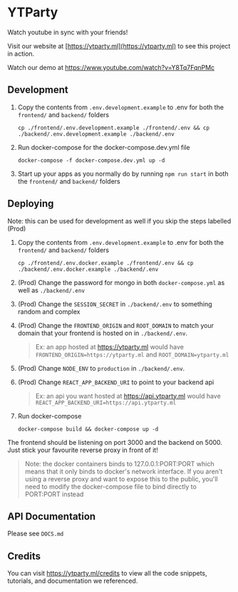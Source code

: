 # YTParty

Watch youtube in sync with your friends!

Visit our website at [https://ytparty.ml](https://ytparty.ml) to see this project in action.

Watch our demo at https://www.youtube.com/watch?v=Y8Tq7FqnPMc

## Development

1. Copy the contents from `.env.development.example` to .env for both the `frontend/` and `backend/` folders

   `cp ./frontend/.env.development.example ./frontend/.env && cp ./backend/.env.development.example ./backend/.env`

1. Run docker-compose for the docker-compose.dev.yml file

   `docker-compose -f docker-compose.dev.yml up -d`

1. Start up your apps as you normally do by running `npm run start` in both the `frontend/` and `backend/` folders

## Deploying

Note: this can be used for development as well if you skip the steps labelled (Prod)

1. Copy the contents from `.env.development.example` to .env for both the `frontend/` and `backend/` folders

   `cp ./frontend/.env.docker.example ./frontend/.env && cp ./backend/.env.docker.example ./backend/.env`

1. (Prod) Change the password for mongo in both `docker-compose.yml` as well as `./backend/.env`

1. (Prod) Change the `SESSION_SECRET` in `./backend/.env` to something random and complex

1. (Prod) Change the `FRONTEND_ORIGIN` and `ROOT_DOMAIN` to match your domain that your frontend is hosted on in `./backend/.env`.

   > Ex: an app hosted at https://ytparty.ml would have `FRONTEND_ORIGIN=https://ytparty.ml` and `ROOT_DOMAIN=ytparty.ml`

1. (Prod) Change `NODE_ENV` to `production` in `./backend/.env`.

1. (Prod) Change `REACT_APP_BACKEND_URI` to point to your backend api

   > Ex: an api you want hosted at https://api.ytparty.ml would have `REACT_APP_BACKEND_URI=https://api.ytparty.ml`

1. Run docker-compose

   `docker-compose build && docker-compose up -d`

The frontend should be listening on port 3000 and the backend on 5000. Just stick your favourite reverse proxy in front of it!

> Note: the docker containers binds to 127.0.0.1:PORT:PORT which means that it only binds to docker's network interface. If you aren't using a reverse proxy and want to expose this to the public, you'll need to modify the docker-compose file to bind directly to PORT:PORT instead

## API Documentation

Please see `DOCS.md`

## Credits

You can visit https://ytparty.ml/credits to view all the code snippets, tutorials, and documentation we referenced.
